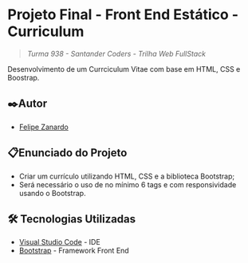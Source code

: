 # Projeto Final - Front End Estático - Curriculum
> *Turma 938 - Santander Coders - Trilha Web FullStack*

Desenvolvimento de um Currciculum Vitae com base em HTML, CSS e Boostrap.

## ✒️Autor
- [Felipe Zanardo](https://github.com/FelipeBZanardo)

## 📋Enunciado do Projeto

- Criar um currículo utilizando HTML, CSS e a biblioteca Bootstrap;
-  Será necessário o uso de no mínimo 6 tags e com responsividade usando o Bootstrap.

## 🛠️ Tecnologias Utilizadas

* [Visual Studio Code](https://code.visualstudio.com/) - IDE
* [Bootstrap](https://getbootstrap.com/) - Framework Front End

